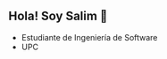 ## Hola! Soy Salim 👋

<!--
**salimramirez/salimramirez** is a ✨ _special_ ✨ repository because its `README.md` (this file) appears on your GitHub profile.
-->

- Estudiante de Ingeniería de Software
- UPC
